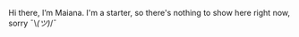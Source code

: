 Hi there, I’m Maiana.
I'm a starter, so there's nothing to show here right now, sorry ¯⁠\⁠_⁠(⁠ツ⁠)⁠_⁠/⁠¯

<!---
maianabb/maianabb is a ✨ special ✨ repository because its `README.md` (this file) appears on your GitHub profile.
You can click the Preview link to take a look at your changes.
--->
